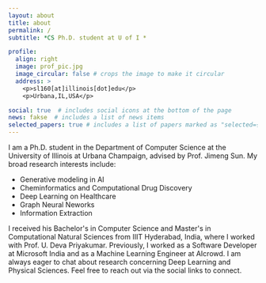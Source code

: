 ```yaml
---
layout: about
title: about
permalink: /
subtitle: *CS Ph.D. student at U of I *

profile:
  align: right
  image: prof_pic.jpg
  image_circular: false # crops the image to make it circular
  address: >
    <p>sl160[at]illinois[dot]edu</p>
    <p>Urbana,IL,USA</p>

social: true  # includes social icons at the bottom of the page
news: fakse  # includes a list of news items
selected_papers: true # includes a list of papers marked as "selected={true}"
---
```

 I am a Ph.D. student in the Department of Computer Science at the University of Illinois at Urbana Champaign, advised by Prof. Jimeng Sun. My broad research interests include: 
 - Generative modeling in AI
 - Cheminformatics and Computational Drug Discovery
 - Deep Learning on Healthcare
 - Graph Neural Neworks
 - Information Extraction

I received his Bachelor's in Computer Science and Master's in Computational Natural Sciences from IIIT Hyderabad, India, where I worked with Prof. U. Deva Priyakumar. Previously, I worked as a Software Developer at Microsoft India and as a Machine Learning Engineer at AIcrowd. I am always eager to chat about research concerning Deep Learning and Physical Sciences. Feel free to reach out via the social links to connect.

